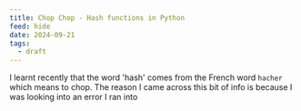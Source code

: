 ```yaml
---
title: Chop Chop - Hash functions in Python
feed: hide
date: 2024-09-21
tags:
  - draft
---
```

I learnt recently that the word 'hash' comes from the French word `hacher` which means to chop. The reason I came across this bit of info is because I was looking into an error I ran into 


